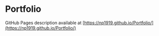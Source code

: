 # Portfolio

GitHub Pages description available at [https://np1919.github.io/Portfolio/](https://np1919.github.io/Portfolio/)
